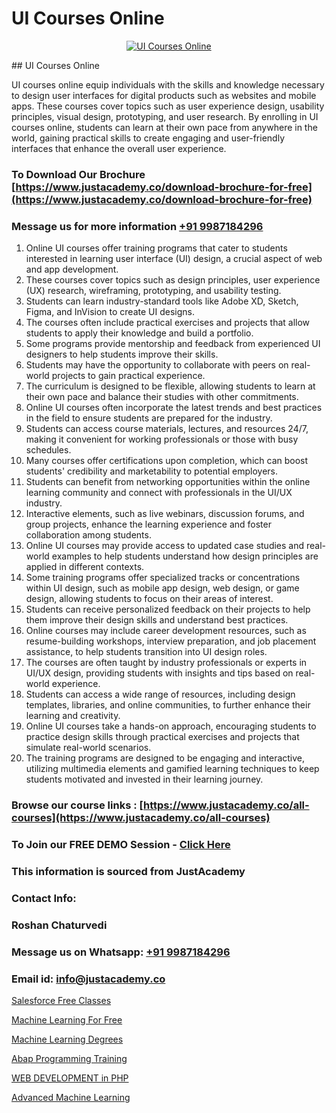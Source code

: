 # UI Courses Online

<p align="center">
  <a href="https://justacademy.co/all-courses">
    <img src="https://i.ibb.co/P5KtSQ2/ui-ux.png" alt="UI Courses Online">
  </a>
</p>
## UI Courses Online

UI courses online equip individuals with the skills and knowledge necessary to design user interfaces for digital products such as websites and mobile apps. These courses cover topics such as user experience design, usability principles, visual design, prototyping, and user research. By enrolling in UI courses online, students can learn at their own pace from anywhere in the world, gaining practical skills to create engaging and user-friendly interfaces that enhance the overall user experience.
### To Download Our Brochure [https://www.justacademy.co/download-brochure-for-free](https://www.justacademy.co/download-brochure-for-free)
### Message us for more information [+91 9987184296](https://api.whatsapp.com/send?phone=919987184296)
1) Online UI courses offer training programs that cater to students interested in learning user interface (UI) design, a crucial aspect of web and app development.
2) These courses cover topics such as design principles, user experience (UX) research, wireframing, prototyping, and usability testing.
3) Students can learn industry-standard tools like Adobe XD, Sketch, Figma, and InVision to create UI designs.
4) The courses often include practical exercises and projects that allow students to apply their knowledge and build a portfolio.
5) Some programs provide mentorship and feedback from experienced UI designers to help students improve their skills.
6) Students may have the opportunity to collaborate with peers on real-world projects to gain practical experience.
7) The curriculum is designed to be flexible, allowing students to learn at their own pace and balance their studies with other commitments.
8) Online UI courses often incorporate the latest trends and best practices in the field to ensure students are prepared for the industry.
9) Students can access course materials, lectures, and resources 24/7, making it convenient for working professionals or those with busy schedules.
10) Many courses offer certifications upon completion, which can boost students' credibility and marketability to potential employers.
11) Students can benefit from networking opportunities within the online learning community and connect with professionals in the UI/UX industry.
12) Interactive elements, such as live webinars, discussion forums, and group projects, enhance the learning experience and foster collaboration among students.
13) Online UI courses may provide access to updated case studies and real-world examples to help students understand how design principles are applied in different contexts.
14) Some training programs offer specialized tracks or concentrations within UI design, such as mobile app design, web design, or game design, allowing students to focus on their areas of interest.
15) Students can receive personalized feedback on their projects to help them improve their design skills and understand best practices.
16) Online courses may include career development resources, such as resume-building workshops, interview preparation, and job placement assistance, to help students transition into UI design roles.
17) The courses are often taught by industry professionals or experts in UI/UX design, providing students with insights and tips based on real-world experience.
18) Students can access a wide range of resources, including design templates, libraries, and online communities, to further enhance their learning and creativity.
19) Online UI courses take a hands-on approach, encouraging students to practice design skills through practical exercises and projects that simulate real-world scenarios.
20) The training programs are designed to be engaging and interactive, utilizing multimedia elements and gamified learning techniques to keep students motivated and invested in their learning journey.

### Browse our course links : [https://www.justacademy.co/all-courses](https://www.justacademy.co/all-courses) 
### To Join our FREE DEMO Session - [Click Here](https://www.justacademy.co/register-for-course-demo)


### This information is sourced from JustAcademy
### Contact Info:
### Roshan Chaturvedi
### Message us on Whatsapp: [+91 9987184296](https://api.whatsapp.com/send?phone=919987184296)
### Email id: [info@justacademy.co](mailto:info@justacademy.co)
                
[Salesforce Free Classes](https://www.linkedin.com/pulse/salesforce-free-classes-justacademy-new-york-fm7af?trackingId=sy7c4J2TQ93KkQ4ug%2BGegw%3D%3D&lipi=urn%3Ali%3Apage%3Ad_flagship3_company_admin%3BwtQD6Pu0R9K1Ka8Wqh4DGA%3D%3D)

[Machine Learning For Free](https://www.linkedin.com/pulse/machine-learning-free-justacademy-london-8rklf?trackingId=oXQGn%2BwBu%2BA%2Flku1MEW3yg%3D%3D&lipi=urn%3Ali%3Apage%3Ad_flagship3_company_admin%3BktV9tJs7QaWTumhj4BQ9XQ%3D%3D)

[Machine Learning Degrees](https://medium.com/@kumarishimmi99/machine-learning-degrees-644fd09e4dcf)

[Abap Programming Training](https://medium.com/@negishivu99/abap-programming-training-90e57f0ef749)

[WEB DEVELOPMENT in PHP](https://justacademyin.github.io/justacademy/web-development-in-php)

[Advanced Machine Learning](https://justacademyin.github.io/justacademy/advanced-machine-learning)

